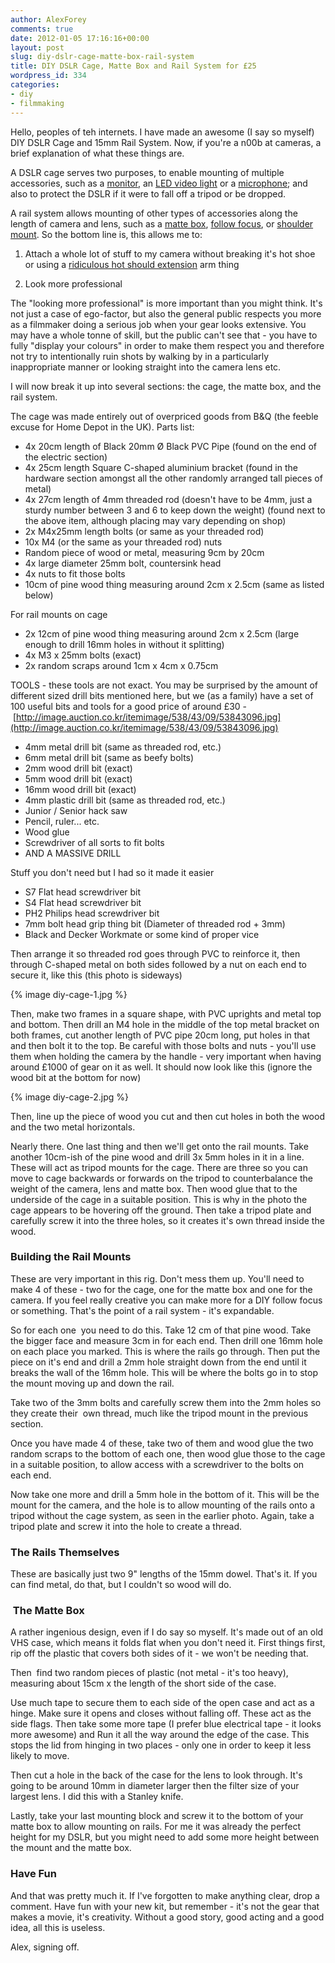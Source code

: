 ```yaml
---
author: AlexForey
comments: true
date: 2012-01-05 17:16:16+00:00
layout: post
slug: diy-dslr-cage-matte-box-rail-system
title: DIY DSLR Cage, Matte Box and Rail System for £25
wordpress_id: 334
categories:
- diy
- filmmaking
---
```


Hello, peoples of teh internets. I have made an awesome (I say so myself) DIY DSLR Cage and 15mm Rail System. Now, if you're a n00b at cameras, a brief explanation of what these things are.

A DSLR cage serves two purposes, to enable mounting of multiple accessories, such as a [monitor](http://www.photoxels.com/images/Sony/clm-v55/sony-clm-v55-b-800.jpg), an [LED video light](http://www.soobumimphotography.com/wp-content/uploads/2010/08/5A2O2022.jpg) or a [microphone](http://4.bp.blogspot.com/_sSBAKgKLoUM/TDykoOTpyeI/AAAAAAAAEMA/xE_ZF37GqQI/s400/5D_MkII-Mic-BLOG-123.jpg); and also to protect the DSLR if it were to fall off a tripod or be dropped.

A rail system allows mounting of other types of accessories along the length of camera and lens, such as a [matte box](http://freytag-film.com/wp-content/uploads/2011/05/Genus_mattebox.jpg), [follow focus](http://loclum.files.wordpress.com/2010/07/focus-wheel.jpg), or [shoulder mount](http://www.philipbloom.net/wp-content/uploads/2009/05/dslr20_models_0549_lg1.jpg). So the bottom line is, this allows me to:
	
  1. Attach a whole lot of stuff to my camera without breaking it's hot shoe or using a [ridiculous hot should extension](http://www.warehouseexpress.com/webcontent/product_images/large/134/1010112.jpg) arm thing

  2. Look more professional

The "looking more professional" is more important than you might think. It's not just a case of ego-factor, but also the general public respects you more as a filmmaker doing a serious job when your gear looks extensive. You may have a whole tonne of skill, but the public can't see that - you have to fully "display your colours" in order to make them respect you and therefore not try to intentionally ruin shots by walking by in a particularly inappropriate manner or looking straight into the camera lens etc.

I will now break it up into several sections: the cage, the matte box, and the rail system.

The cage was made entirely out of overpriced goods from B&Q (the feeble excuse for Home Depot in the UK). Parts list:
	
  * 4x 20cm length of Black 20mm Ø Black PVC Pipe (found on the end of the electric section)
  * 4x 25cm length Square C-shaped aluminium bracket (found in the hardware section amongst all the other randomly arranged tall pieces of metal)
  * 4x 27cm length of 4mm threaded rod (doesn't have to be 4mm, just a sturdy number between 3 and 6 to keep down the weight) (found next to the above item, although placing may vary depending on shop)
  * 2x M4x25mm length bolts (or same as your threaded rod)
  * 10x M4 (or the same as your threaded rod) nuts
  * Random piece of wood or metal, measuring 9cm by 20cm
  * 4x large diameter 25mm bolt, countersink head
  * 4x nuts to fit those bolts
  * 10cm of pine wood thing measuring around 2cm x 2.5cm (same as listed below)

For rail mounts on cage

  * 2x 12cm of pine wood thing measuring around 2cm x 2.5cm (large enough to drill 16mm holes in without it splitting)
  * 4x M3 x 25mm bolts (exact)
  * 2x random scraps around 1cm x 4cm x 0.75cm

TOOLS - these tools are not exact. You may be surprised by the amount of different sized drill bits mentioned here, but we (as a family) have a set of 100 useful bits and tools for a good price of around £30 - [http://image.auction.co.kr/itemimage/538/43/09/53843096.jpg](http://image.auction.co.kr/itemimage/538/43/09/53843096.jpg)


  * 4mm metal drill bit (same as threaded rod, etc.)	
  * 6mm metal drill bit (same as beefy bolts)
  * 2mm wood drill bit (exact)
  * 5mm wood drill bit (exact)
  * 16mm wood drill bit (exact)
  * 4mm plastic drill bit (same as threaded rod, etc.)
  * Junior / Senior hack saw
  * Pencil, ruler... etc.
  * Wood glue
  * Screwdriver of all sorts to fit bolts
  * AND A MASSIVE DRILL

Stuff you don't need but I had so it made it easier

  * S7 Flat head screwdriver bit	
  * S4 Flat head screwdriver bit
  * PH2 Philips head screwdriver bit
  * 7mm bolt head grip thing bit (Diameter of threaded rod + 3mm)
  * Black and Decker Workmate or some kind of proper vice

Then arrange it so threaded rod goes through PVC to reinforce it, then through C-shaped metal on both sides followed by a nut on each end to secure it, like this (this photo is sideways)

{% image diy-cage-1.jpg %}

Then, make two frames in a square shape, with PVC uprights and metal top and bottom. Then drill an M4 hole in the middle of the top metal bracket on both frames, cut another length of PVC pipe 20cm long, put holes in that and then bolt it to the top. Be careful with those bolts and nuts - you'll use them when holding the camera by the handle - very important when having around £1000 of gear on it as well. It should now look like this (ignore the wood bit at the bottom for now)

{% image diy-cage-2.jpg %}

Then, line up the piece of wood you cut and then cut holes in both the wood and the two metal horizontals.

Nearly there. One last thing and then we'll get onto the rail mounts. Take another 10cm-ish of the pine wood and drill 3x 5mm holes in it in a line. These will act as tripod mounts for the cage. There are three so you can move to cage backwards or forwards on the tripod to counterbalance the weight of the camera, lens and matte box. Then wood glue that to the underside of the cage in a suitable position. This is why in the photo the cage appears to be hovering off the ground. Then take a tripod plate and carefully screw it into the three holes, so it creates it's own thread inside the wood.


### Building the Rail Mounts

These are very important in this rig. Don't mess them up. You'll need to make 4 of these - two for the cage, one for the matte box and one for the camera. If you feel really creative you can make more for a DIY follow focus or something. That's the point of a rail system - it's expandable.

So for each one  you need to do this. Take 12 cm of that pine wood. Take the bigger face and measure 3cm in for each end. Then drill one 16mm hole on each place you marked. This is where the rails go through. Then put the piece on it's end and drill a 2mm hole straight down from the end until it breaks the wall of the 16mm hole. This will be where the bolts go in to stop the mount moving up and down the rail.

Take two of the 3mm bolts and carefully screw them into the 2mm holes so they create their  own thread, much like the tripod mount in the previous section.

Once you have made 4 of these, take two of them and wood glue the two random scraps to the bottom of each one, then wood glue those to the cage in a suitable position, to allow access with a screwdriver to the bolts on each end.

Now take one more and drill a 5mm hole in the bottom of it. This will be the mount for the camera, and the hole is to allow mounting of the rails onto a tripod without the cage system, as seen in the earlier photo. Again, take a tripod plate and screw it into the hole to create a thread.

### The Rails Themselves

These are basically just two 9" lengths of the 15mm dowel. That's it. If you can find metal, do that, but I couldn't so wood will do.

###  The Matte Box

A rather ingenious design, even if I do say so myself. It's made out of an old VHS case, which means it folds flat when you don't need it. First things first, rip off the plastic that covers both sides of it - we won't be needing that.

Then  find two random pieces of plastic (not metal - it's too heavy), measuring about 15cm x the length of the short side of the case.

Use much tape to secure them to each side of the open case and act as a hinge. Make sure it opens and closes without falling off. These act as the side flags. Then take some more tape (I prefer blue electrical tape - it looks more awesome) and Run it all the way around the edge of the case. This stops the lid from hinging in two places - only one in order to keep it less likely to move.

Then cut a hole in the back of the case for the lens to look through. It's going to be around 10mm in diameter larger then the filter size of your largest lens. I did this with a Stanley knife.

Lastly, take your last mounting block and screw it to the bottom of your matte box to allow mounting on rails. For me it was already the perfect height for my DSLR, but you might need to add some more height between the mount and the matte box.

### Have Fun

And that was pretty much it. If I've forgotten to make anything clear, drop a comment. Have fun with your new kit, but remember - it's not the gear that makes a movie, it's creativity. Without a good story, good acting and a good idea, all this is useless.

Alex, signing off.
